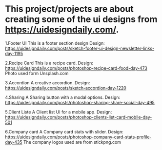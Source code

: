 # This project/projects are about creating some of the ui designs from https://uidesigndaily.com/.

1.Footer UI
This is a footer section design
Design: https://uidesigndaily.com/posts/sketch-footer-ui-design-newsletter-links-day-1195

2.Recipe Card
This is a recipe card.
Design: https://uidesigndaily.com/posts/photoshop-recipe-card-food-day-473
Photo used form Unsplash.com

3.Accordion
A creative accordion.
Design: https://uidesigndaily.com/posts/sketch-accordion-day-1220

4.Sharing
A Sharing button with a modal options.
Design: https://uidesigndaily.com/posts/photoshop-sharing-share-social-day-495

5.Client Liste
A Client list UI for a mobile app.
Design: https://uidesigndaily.com/posts/photoshop-clients-list-card-mobile-day-501

6.Company card 
A Company card  stats with  slider.
Design: https://uidesigndaily.com/posts/photoshop-company-card-stats-profile-day-435
The company logos used are from stickpng.com